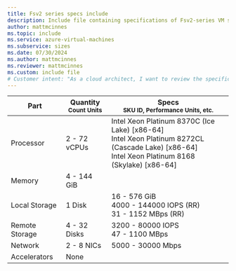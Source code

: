 ```yaml
---
title: Fsv2 series specs include
description: Include file containing specifications of Fsv2-series VM sizes.
author: mattmcinnes
ms.topic: include
ms.service: azure-virtual-machines
ms.subservice: sizes
ms.date: 07/30/2024
ms.author: mattmcinnes
ms.reviewer: mattmcinnes
ms.custom: include file
# Customer intent: "As a cloud architect, I want to review the specifications of Fsv2-series VM sizes, so that I can select the appropriate configurations for my workloads based on performance and resource requirements."
---
```

| Part | Quantity <br><sup>Count Units | Specs <br><sup>SKU ID, Performance Units, etc.  |
|---|---|---|
| Processor      | 2 - 72 vCPUs       | Intel Xeon Platinum 8370C (Ice Lake) [x86-64] <br>Intel Xeon Platinum 8272CL (Cascade Lake) [x86-64] <br>Intel Xeon Platinum 8168 (Skylake) [x86-64]                               |
| Memory         | 4 - 144 GiB          |                                  |
| Local Storage  | 1 Disk           | 16 - 576 GiB <br>4000 - 144000 IOPS (RR) <br>31 - 1152 MBps (RR)                               |
| Remote Storage | 4 - 32 Disks    | 3200 - 80000 IOPS <br>47 - 1100 MBps   |
| Network        | 2 - 8 NICs          | 5000 - 30000 Mbps                          |
| Accelerators   | None              |                                   |
